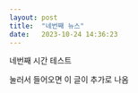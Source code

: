 ```yaml
---
layout: post
title:  "네번째 뉴스"
date:   2023-10-24 14:36:23
---
```



네번째 시간 테스트

눌러서 들어오면 이 글이 추가로 나옴
